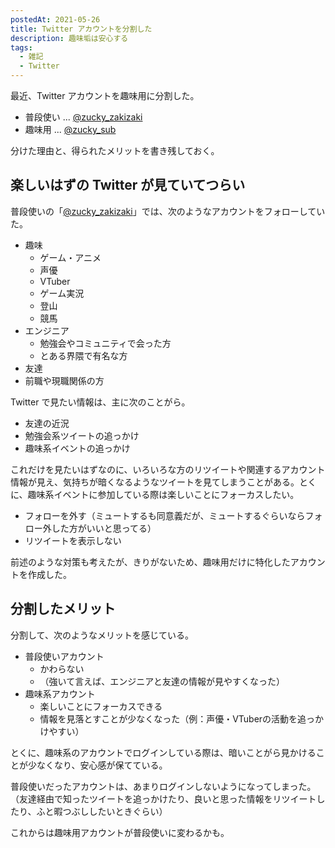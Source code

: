 ```yaml
---
postedAt: 2021-05-26
title: Twitter アカウントを分割した
description: 趣味垢は安心する
tags:
  - 雑記
  - Twitter
---
```


最近、Twitter アカウントを趣味用に分割した。

- 普段使い ... [@zucky_zakizaki](https://twitter.com/zucky_zakizaki)
- 趣味用 ... [@zucky_sub](https://twitter.com/zucky_sub)

分けた理由と、得られたメリットを書き残しておく。

## 楽しいはずの Twitter が見ていてつらい

普段使いの「[@zucky_zakizaki](https://twitter.com/zucky_zakizaki)」では、次のようなアカウントをフォローしていた。

- 趣味
  - ゲーム・アニメ
  - 声優
  - VTuber
  - ゲーム実況
  - 登山
  - 競馬
- エンジニア
  - 勉強会やコミュニティで会った方
  - とある界隈で有名な方
- 友達
- 前職や現職関係の方

Twitter で見たい情報は、主に次のことがら。

- 友達の近況
- 勉強会系ツイートの追っかけ
- 趣味系イベントの追っかけ

これだけを見たいはずなのに、いろいろな方のリツイートや関連するアカウント情報が見え、気持ちが暗くなるようなツイートを見てしまうことがある。とくに、趣味系イベントに参加している際は楽しいことにフォーカスしたい。

- フォローを外す（ミュートするも同意義だが、ミュートするぐらいならフォロー外した方がいいと思ってる）
- リツイートを表示しない

前述のような対策も考えたが、きりがないため、趣味用だけに特化したアカウントを作成した。

## 分割したメリット

分割して、次のようなメリットを感じている。

- 普段使いアカウント
  - かわらない
  - （強いて言えば、エンジニアと友達の情報が見やすくなった）
- 趣味系アカウント
  - 楽しいことにフォーカスできる
  - 情報を見落とすことが少なくなった（例：声優・VTuberの活動を追っかけやすい）

とくに、趣味系のアカウントでログインしている際は、暗いことがら見かけることが少なくなり、安心感が保てている。

普段使いだったアカウントは、あまりログインしないようになってしまった。（友達経由で知ったツイートを追っかけたり、良いと思った情報をリツイートしたり、ふと暇つぶししたいときぐらい）

これからは趣味用アカウントが普段使いに変わるかも。
